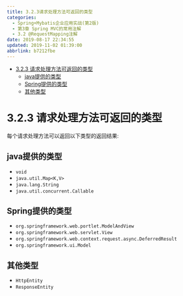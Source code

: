 ```yaml
---
title: 3.2.3请求处理方法可返回的类型
categories: 
  - Spring+Mybatis企业应用实战(第2版)
  - 第3章 Spring MVC的常用注解
  - 3.2 @RequestMapping注解
date: 2019-08-17 22:34:55
updated: 2019-11-02 01:39:00
abbrlink: b7212fbe
---
```

- [3.2.3 请求处理方法可返回的类型](/ReadingNotes/b7212fbe/#3-2-3-请求处理方法可返回的类型)
    - [java提供的类型](/ReadingNotes/b7212fbe/#java提供的类型)
    - [Spring提供的类型](/ReadingNotes/b7212fbe/#Spring提供的类型)
    - [其他类型](/ReadingNotes/b7212fbe/#其他类型)

<!--more-->
<script src="https://cdn.bootcss.com/jquery/3.4.0/jquery.slim.min.js"></script>
<script>$(document).ready(function () {$(".post-body > ul:nth-child(1)").hide();});</script>

<!--end-->
<!--SSTStart-->
# 3.2.3 请求处理方法可返回的类型 #
每个请求处理方法可以返回以下类型的返回结果:
## java提供的类型 ##
- `void`
- `java.util.Map<K,V>`
- `java.lang.String`
- `java.util.concurrent.Callable`

## Spring提供的类型 ##
- `org.springframework.web.portlet.ModelAndView`
- `org.springframework.web.servlet.View`
- `org.springframework.web.context.request.async.DeferredResult`
- `org.springframework.ui.Model`

## 其他类型 ##
- `HttpEntity`
- `ResponseEntity`
<!--SSTStop-->


